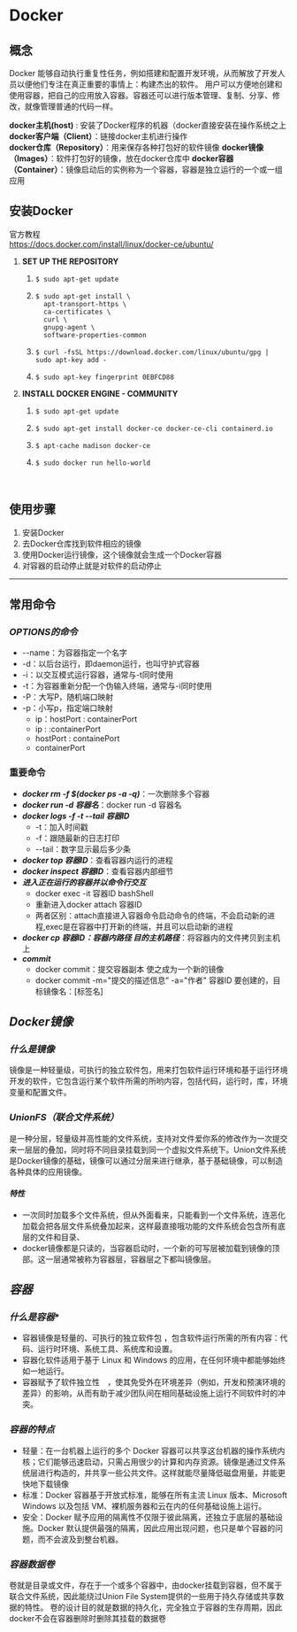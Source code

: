 # Docker

## 概念

Docker 能够自动执行重复性任务，例如搭建和配置开发环境，从而解放了开发人员以便他们专注在真正重要的事情上：构建杰出的软件。
用户可以方便地创建和使用容器，把自己的应用放入容器。容器还可以进行版本管理、复制、分享、修改，就像管理普通的代码一样。

**docker主机(host)** : 安装了Docker程序的机器（docker直接安装在操作系统之上<br>
**docker客户端（Client）**：链接docker主机进行操作<br>
**docker仓库（Repository）**：用来保存各种打包好的软件镜像
**docker镜像（Images）**：软件打包好的镜像，放在docker仓库中
**docker容器（Container）**：镜像启动后的实例称为一个容器，容器是独立运行的一个或一组应用

## 安装Docker

官方教程<br>
<https://docs.docker.com/install/linux/docker-ce/ubuntu/> <br>

1. **SET UP THE REPOSITORY**
   1. 	  $ sudo apt-get update
   2. 	  $ sudo apt-get install \
		    apt-transport-https \
		    ca-certificates \
		    curl \
		    gnupg-agent \
		    software-properties-common
    3. 	   $ curl -fsSL https://download.docker.com/linux/ubuntu/gpg | sudo apt-key add -
    4.     $ sudo apt-key fingerprint 0EBFCD88
   
2. **INSTALL DOCKER ENGINE - COMMUNITY**
   1.     $ sudo apt-get update
   2.     $ sudo apt-get install docker-ce docker-ce-cli containerd.io
   3.     $ apt-cache madison docker-ce
   4.     $ sudo docker run hello-world
<br>
   

## 使用步骤

1. 安装Docker
2. 去Docker仓库找到软件相应的镜像
3. 使用Docker运行镜像，这个镜像就会生成一个Docker容器
4. 对容器的启动停止就是对软件的启动停止

***

## 常用命令

### ***OPTIONS的命令***

* --name：为容器指定一个名字
* -d：以后台运行，即daemon运行，也叫守护式容器
* -i：以交互模式运行容器，通常与-t同时使用
* -t：为容器重新分配一个伪输入终端，通常与-i同时使用
* -P：大写P，随机端口映射
* -p：小写p，指定端口映射
  * ip：hostPort : containerPort
  * ip : :containerPort
  * hostPort : containePort
  * containerPort
  
### 重要命令

* ***docker rm -f $(docker  ps -a -q)***：一次删除多个容器
* ***docker run -d 容器名***：docker run -d 容器名
* ***docker logs -f -t --tail 容器ID***
  * -t：加入时间戳
  * -f：跟随最新的日志打印
  * --tail：数字显示最后多少条
* ***docker top 容器ID***：查看容器内运行的进程
* ***docker inspect 容器ID***：查看容器内部细节
* ***进入正在运行的容器并以命令行交互***
  * docker exec -it 容器ID bashShell
  * 重新进入docker attach 容器ID
  * 两者区别：attach直接进入容器命令启动命令的终端，不会启动新的进程,exec是在容器中打开新的终端，并且可以启动新的进程 
* ***docker cp 容器ID：容器内路径 目的主机路径***：将容器内的文件拷贝到主机上
* ***commit***
  * docker commit：提交容器副本 使之成为一个新的镜像
  * docker commit -m="提交的描述信息” -a="作者"  容器ID 要创建的，目标镜像名：[标签名] 

## ***Docker镜像***

### ***什么是镜像***

镜像是一种轻量级，可执行的独立软件包，用来打包软件运行环境和基于运行环境开发的软件，它包含运行某个软件所需的所哟内容，包括代码，运行时，库，环境变量和配置文件。

### ***UnionFS（联合文件系统）***

是一种分层，轻量级并高性能的文件系统，支持对文件爱你系的修改作为一次提交来一层层的叠加，同时将不同目录挂载到同一个虚拟文件系统下。Union文件系统是Docker镜像的基础，镜像可以通过分层来进行继承，基于基础镜像，可以制造各种具体的应用镜像。

#### ***特性***

* 一次同时加载多个文件系统，但从外面看来，只能看到一个文件系统，连恶化加载会把各层文件系统叠加起来，这样最直接哦功能的文件系统会包含所有底层的文件和目录、
* docker镜像都是只读的，当容器启动时，一个新的可写层被加载到镜像的顶部。这一层通常被称为容器层，容器层之下都叫镜像层。

## ***容器***

### ***什么是容器****

* 容器镜像是轻量的、可执行的独立软件包 ，包含软件运行所需的所有内容：代码、运行时环境、系统工具、系统库和设置。
* 容器化软件适用于基于 Linux 和 Windows 的应用，在任何环境中都能够始终如一地运行。
* 容器赋予了软件独立性　，使其免受外在环境差异（例如，开发和预演环境的差异）的影响，从而有助于减少团队间在相同基础设施上运行不同软件时的冲突。

### ***容器的特点***

* 轻量：在一台机器上运行的多个 Docker 容器可以共享这台机器的操作系统内核；它们能够迅速启动，只需占用很少的计算和内存资源。镜像是通过文件系统层进行构造的，并共享一些公共文件。这样就能尽量降低磁盘用量，并能更快地下载镜像
* 标准：Docker 容器基于开放式标准，能够在所有主流 Linux 版本、Microsoft Windows 以及包括 VM、裸机服务器和云在内的任何基础设施上运行。
* 安全：Docker 赋予应用的隔离性不仅限于彼此隔离，还独立于底层的基础设施。Docker 默认提供最强的隔离，因此应用出现问题，也只是单个容器的问题，而不会波及到整台机器。
  
### ***容器数据卷***

卷就是目录或文件，存在于一个或多个容器中，由docker挂载到容器，但不属于联合文件系统，因此能绕过Union File System提供的一些用于持久存储或共享数据的特性。
卷的设计目的就是数据的持久化，完全独立于容器的生存周期，因此docker不会在容器删除时删除其挂载的数据卷




















        

